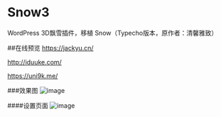# Snow3
WordPress 3D飘雪插件，移植 Snow（Typecho版本，原作者：清馨雅致）

##在线预览
https://jackyu.cn/

http://iduuke.com/

https://uni9k.me/


###效果图
![image](https://raw.githubusercontent.com/0xJacky/Snow3/master/screenshots/snow3index.png)

####设置页面
![image](https://raw.githubusercontent.com/0xJacky/Snow3/master/screenshots/snow3settings.png)
